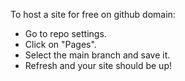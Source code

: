 To host a site for free on github domain:

* Go to repo settings.
* Click on "Pages".
* Select the main branch and save it.
* Refresh and your site should be up!
